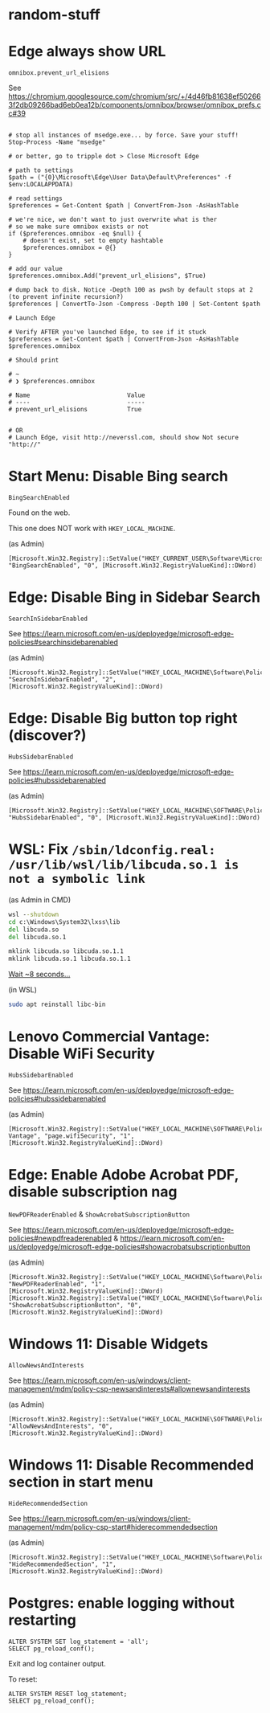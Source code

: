 # random-stuff

# Edge always show URL

`omnibox.prevent_url_elisions`

See https://chromium.googlesource.com/chromium/src/+/4d46fb81638ef502663f2db09266bad6eb0ea12b/components/omnibox/browser/omnibox_prefs.cc#39


```pwsh

# stop all instances of msedge.exe... by force. Save your stuff!
Stop-Process -Name "msedge"

# or better, go to tripple dot > Close Microsoft Edge 

# path to settings
$path = ("{0}\Microsoft\Edge\User Data\Default\Preferences" -f $env:LOCALAPPDATA)

# read settings
$preferences = Get-Content $path | ConvertFrom-Json -AsHashTable

# we're nice, we don't want to just overwrite what is ther
# so we make sure omnibox exists or not
if ($preferences.omnibox -eq $null) {
    # doesn't exist, set to empty hashtable
    $preferences.omnibox = @{}
}

# add our value
$preferences.omnibox.Add("prevent_url_elisions", $True)

# dump back to disk. Notice -Depth 100 as pwsh by default stops at 2 (to prevent infinite recursion?)
$preferences | ConvertTo-Json -Compress -Depth 100 | Set-Content $path

# Launch Edge

# Verify AFTER you've launched Edge, to see if it stuck
$preferences = Get-Content $path | ConvertFrom-Json -AsHashTable
$preferences.omnibox

# Should print

# ~
# ❯ $preferences.omnibox

# Name                           Value
# ----                           -----
# prevent_url_elisions           True


# OR
# Launch Edge, visit http://neverssl.com, should show Not secure "http://"
```

# Start Menu: Disable Bing search

`BingSearchEnabled`

Found on the web.

This one does NOT work with `HKEY_LOCAL_MACHINE`.

(as Admin)
```pwsh
[Microsoft.Win32.Registry]::SetValue("HKEY_CURRENT_USER\Software\Microsoft\Windows\CurrentVersion\Search", "BingSearchEnabled", "0", [Microsoft.Win32.RegistryValueKind]::DWord)
```

# Edge: Disable Bing in Sidebar Search

`SearchInSidebarEnabled`

See https://learn.microsoft.com/en-us/deployedge/microsoft-edge-policies#searchinsidebarenabled

(as Admin)
```pwsh
[Microsoft.Win32.Registry]::SetValue("HKEY_LOCAL_MACHINE\Software\Policies\Microsoft\Edge", "SearchInSidebarEnabled", "2", [Microsoft.Win32.RegistryValueKind]::DWord)
```

# Edge: Disable Big button top right (discover?)

`HubsSidebarEnabled`

See https://learn.microsoft.com/en-us/deployedge/microsoft-edge-policies#hubssidebarenabled

(as Admin)
```pwsh
[Microsoft.Win32.Registry]::SetValue("HKEY_LOCAL_MACHINE\SOFTWARE\Policies\Microsoft\Edge", "HubsSidebarEnabled", "0", [Microsoft.Win32.RegistryValueKind]::DWord)
```

# WSL: Fix `/sbin/ldconfig.real: /usr/lib/wsl/lib/libcuda.so.1 is not a symbolic link`

(as Admin in CMD)
```cmd
wsl --shutdown
cd c:\Windows\System32\lxss\lib
del libcuda.so
del libcuda.so.1

mklink libcuda.so libcuda.so.1.1
mklink libcuda.so.1 libcuda.so.1.1
```

[Wait ~8 seconds...](https://learn.microsoft.com/en-us/windows/wsl/wsl-config#the-8-second-rule)

(in WSL)
```sh
sudo apt reinstall libc-bin
```

# Lenovo Commercial Vantage: Disable WiFi Security

`HubsSidebarEnabled`

See https://learn.microsoft.com/en-us/deployedge/microsoft-edge-policies#hubssidebarenabled

(as Admin)
```pwsh
[Microsoft.Win32.Registry]::SetValue("HKEY_LOCAL_MACHINE\SOFTWARE\Policies\Lenovo\Commercial Vantage", "page.wifiSecurity", "1", [Microsoft.Win32.RegistryValueKind]::DWord)
```

# Edge: Enable Adobe Acrobat PDF, disable subscription nag

`NewPDFReaderEnabled` & `ShowAcrobatSubscriptionButton`

See https://learn.microsoft.com/en-us/deployedge/microsoft-edge-policies#newpdfreaderenabled & https://learn.microsoft.com/en-us/deployedge/microsoft-edge-policies#showacrobatsubscriptionbutton

(as Admin)
```pwsh
[Microsoft.Win32.Registry]::SetValue("HKEY_LOCAL_MACHINE\Software\Policies\Microsoft\Edge", "NewPDFReaderEnabled", "1", [Microsoft.Win32.RegistryValueKind]::DWord)
[Microsoft.Win32.Registry]::SetValue("HKEY_LOCAL_MACHINE\Software\Policies\Microsoft\Edge", "ShowAcrobatSubscriptionButton", "0", [Microsoft.Win32.RegistryValueKind]::DWord)

```
# Windows 11: Disable Widgets

`AllowNewsAndInterests`

See https://learn.microsoft.com/en-us/windows/client-management/mdm/policy-csp-newsandinterests#allownewsandinterests

(as Admin)
```pwsh
[Microsoft.Win32.Registry]::SetValue("HKEY_LOCAL_MACHINE\SOFTWARE\Policies\Microsoft\Dsh", "AllowNewsAndInterests", "0", [Microsoft.Win32.RegistryValueKind]::DWord)

```

# Windows 11: Disable Recommended section in start menu

`HideRecommendedSection`

See https://learn.microsoft.com/en-us/windows/client-management/mdm/policy-csp-start#hiderecommendedsection

(as Admin)
```pwsh
[Microsoft.Win32.Registry]::SetValue("HKEY_LOCAL_MACHINE\Software\Policies\Microsoft\Windows\Explorer", "HideRecommendedSection", "1", [Microsoft.Win32.RegistryValueKind]::DWord)

```

# Postgres: enable logging without restarting

```
ALTER SYSTEM SET log_statement = 'all';
SELECT pg_reload_conf();
```

Exit and log container output.

To reset:
```
ALTER SYSTEM RESET log_statement;
SELECT pg_reload_conf();
```
